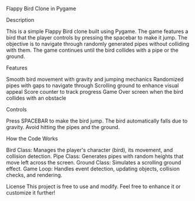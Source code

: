Flappy Bird Clone in Pygame

Description

This is a simple Flappy Bird clone built using Pygame. The game features a bird that the player controls by pressing the spacebar to make it jump. The objective is to navigate through randomly generated pipes without colliding with them. The game continues until the bird collides with a pipe or the ground.

Features

Smooth bird movement with gravity and jumping mechanics
Randomized pipes with gaps to navigate through
Scrolling ground to enhance visual appeal
Score counter to track progress
Game Over screen when the bird collides with an obstacle

Controls

Press SPACEBAR to make the bird jump.
The bird automatically falls due to gravity.
Avoid hitting the pipes and the ground.

How the Code Works

Bird Class: Manages the player's character (bird), its movement, and collision detection.
Pipe Class: Generates pipes with random heights that move left across the screen.
Ground Class: Simulates a scrolling ground effect.
Game Loop: Handles event detection, updating objects, collision checks, and rendering.

License
This project is free to use and modify. Feel free to enhance it or customize it further!
